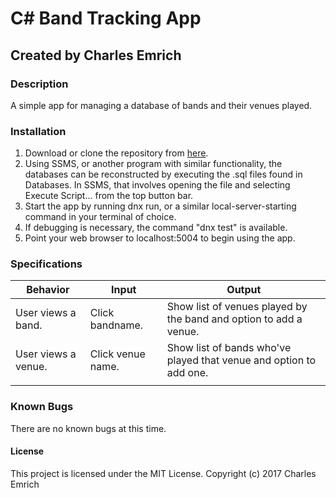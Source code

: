 
# C# Band Tracking App
## Created by Charles Emrich

### Description
A simple app for managing a database of bands and their venues played.

### Installation
1. Download or clone the repository from [here](https://github.com/CharlesEmrich/band-tracker.git).
2. Using SSMS, or another program with similar functionality, the databases can be reconstructed by executing the .sql files found in Databases. In SSMS, that involves opening the file and selecting Execute Script... from the top button bar.
3. Start the app by running dnx run, or a similar local-server-starting command in your terminal of choice.
4. If debugging is necessary, the command "dnx test" is available.
5. Point your web browser to localhost:5004 to begin using the app.

### Specifications
| Behavior | Input | Output |
| - | - | - |
| User views a band. | Click bandname. | Show list of venues played by the band and option to add a venue. |
| User views a venue. | Click venue name. | Show list of bands who've played that venue and option to add one. |
|  |  |  |

### Known Bugs
There are no known bugs at this time.

#### License
This project is licensed under the MIT License.
Copyright (c) 2017 Charles Emrich
